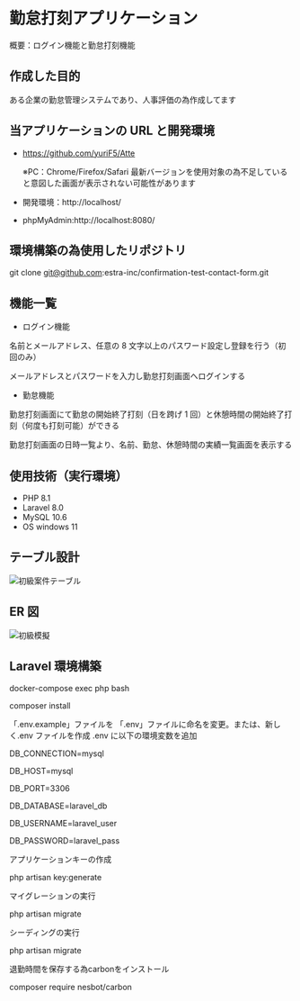 # 勤怠打刻アプリケーション

概要：ログイン機能と勤怠打刻機能


## 作成した目的

ある企業の勤怠管理システムであり、人事評価の為作成してます


## 当アプリケーションの URL と開発環境

- https://github.com/yuriF5/Atte

  ※PC：Chrome/Firefox/Safari 最新バージョンを使用対象の為不足していると意図した画面が表示されない可能性があります
- 開発環境：http://localhost/
- phpMyAdmin:http://localhost:8080/


## 環境構築の為使用したリポジトリ

git clone git@github.com:estra-inc/confirmation-test-contact-form.git


## 機能一覧

- ログイン機能

名前とメールアドレス、任意の 8 文字以上のパスワード設定し登録を行う（初回のみ）

メールアドレスとパスワードを入力し勤怠打刻画面へログインする

- 勤怠機能

勤怠打刻画面にて勤怠の開始終了打刻（日を跨げ 1 回）と休憩時間の開始終了打刻（何度も打刻可能）ができる

勤怠打刻画面の日時一覧より、名前、勤怠、休憩時間の実績一覧画面を表示する


## 使用技術（実行環境）

- PHP 8.1
- Laravel 8.0
- MySQL 10.6
- OS windows 11


## テーブル設計
![初級案件テーブル](https://github.com/yuriF5/Atte/assets/152612024/3368df99-6550-461d-aa15-81e763577f30)

## ER 図

![初級模擬](https://github.com/yuriF5/Atte/assets/152612024/15efaedf-dfa1-477c-b39b-53bbded0cd36)


## Laravel 環境構築

docker-compose exec php bash

composer install

「.env.example」ファイルを 「.env」ファイルに命名を変更。または、新しく.env ファイルを作成
.env に以下の環境変数を追加

DB_CONNECTION=mysql

DB_HOST=mysql

DB_PORT=3306

DB_DATABASE=laravel_db

DB_USERNAME=laravel_user

DB_PASSWORD=laravel_pass


アプリケーションキーの作成

php artisan key:generate

マイグレーションの実行

php artisan migrate

シーディングの実行

php artisan migrate

退勤時間を保存する為carbonをインストール

composer require nesbot/carbon
